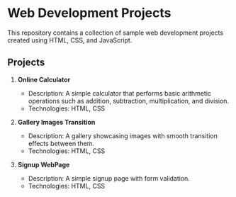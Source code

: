 # Web Development Projects

This repository contains a collection of sample web development projects created using HTML, CSS, and JavaScript.

## Projects

1. **Online Calculator**
   - Description: A simple calculator that performs basic arithmetic operations such as addition, subtraction, multiplication, and division.
   - Technologies: HTML, CSS

2. **Gallery Images Transition**
   - Description: A gallery showcasing images with smooth transition effects between them.
   - Technologies: HTML, CSS

3. **Signup WebPage**
   - Description: A simple signup page with form validation.
   - Technologies: HTML, CSS

